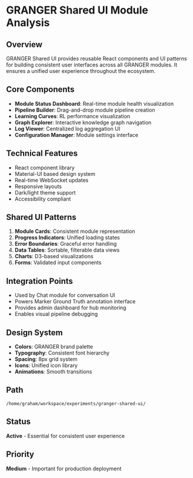 # GRANGER Shared UI Module Analysis

## Overview
GRANGER Shared UI provides reusable React components and UI patterns for building consistent user interfaces across all GRANGER modules. It ensures a unified user experience throughout the ecosystem.

## Core Components
- **Module Status Dashboard**: Real-time module health visualization
- **Pipeline Builder**: Drag-and-drop module pipeline creation
- **Learning Curves**: RL performance visualization
- **Graph Explorer**: Interactive knowledge graph navigation
- **Log Viewer**: Centralized log aggregation UI
- **Configuration Manager**: Module settings interface

## Technical Features
- React component library
- Material-UI based design system
- Real-time WebSocket updates
- Responsive layouts
- Dark/light theme support
- Accessibility compliant

## Shared UI Patterns
1. **Module Cards**: Consistent module representation
2. **Progress Indicators**: Unified loading states
3. **Error Boundaries**: Graceful error handling
4. **Data Tables**: Sortable, filterable data views
5. **Charts**: D3-based visualizations
6. **Forms**: Validated input components

## Integration Points
- Used by Chat module for conversation UI
- Powers Marker Ground Truth annotation interface
- Provides admin dashboard for hub monitoring
- Enables visual pipeline debugging

## Design System
- **Colors**: GRANGER brand palette
- **Typography**: Consistent font hierarchy
- **Spacing**: 8px grid system
- **Icons**: Unified icon library
- **Animations**: Smooth transitions

## Path
`/home/graham/workspace/experiments/granger-shared-ui/`

## Status
**Active** - Essential for consistent user experience

## Priority
**Medium** - Important for production deployment
